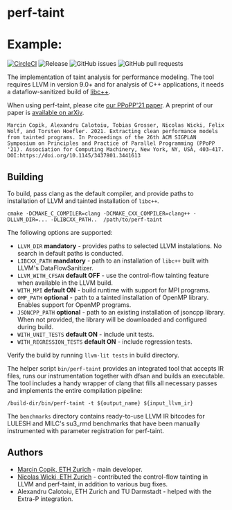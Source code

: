# perf-taint

# Example:
[![CircleCI](https://circleci.com/gh/spcl/perf-taint.svg?style=shield)](https://circleci.com/ghspcl/perf-taint)
![Release](https://img.shields.io/github/v/release/spcl/perf-taint)
![GitHub issues](https://img.shields.io/github/issues/spcl/perf-taint)
![GitHub pull requests](https://img.shields.io/github/issues-pr/spcl/perf-taint)

The implementation of taint analysis for performance modeling. The tool requires
LLVM in version 9.0+ and for analysis of C++ applications, it needs a dataflow-sanitized
build of [libc++](https://mcopik.github.io/c++/2020/02/24/dataflow/).

When using perf-taint, please cite [our PPoPP'21 paper](https://doi.org/10.1145/3437801.3441613).
A preprint of our paper is [available on arXiv](https://arxiv.org/abs/2012.15592).

```
Marcin Copik, Alexandru Calotoiu, Tobias Grosser, Nicolas Wicki, Felix Wolf, and Torsten Hoefler. 2021. Extracting clean performance models from tainted programs. In Proceedings of the 26th ACM SIGPLAN Symposium on Principles and Practice of Parallel Programming (PPoPP '21). Association for Computing Machinery, New York, NY, USA, 403–417. DOI:https://doi.org/10.1145/3437801.3441613
```

## Building

To build, pass clang as the default compiler, and provide paths to installation of LLVM
and tainted installation of `libc++`.

```
cmake -DCMAKE_C_COMPILER=clang -DCMAKE_CXX_COMPILER=clang++ -DLLVM_DIR=... -DLIBCXX_PATH..  /path/to/perf-taint
```

The following options are supported:

* `LLVM_DIR` **mandatory** - provides paths to selected LLVM instalations. No
search in default paths is conducted.
* `LIBCXX_PATH` **mandatory** - path to an installation of `libc++` built with
LLVM's DataFlowSanitizer.
* `LLVM_WITH_CFSAN` **default OFF** - use the control-flow tainting
feature when available in the LLVM build.
* `WITH_MPI` **default ON** - build runtime with support for MPI programs.
* `OMP_PATH` **optional** - path to a tainted installation of OpenMP library. Enables
support for OpenMP programs.
* `JSONCPP_PATH` **optional** - path to an existing installation of jsoncpp library.
When not provided, the library will be downloaded and configured during build.
* `WITH_UNIT_TESTS` **default ON** - include unit tests.
* `WITH_REGRESSION_TESTS` **default ON** - include regression tests.

Verify the build by running `llvm-lit tests` in build directory.

The helper script `bin/perf-taint` provides an integrated tool that accepts
IR files, runs our instrumentation together with dfsan and builds an executable.
The tool includes a handy wrapper of clang that fills all necessary passes and
implements the entire compilation pipeline:

```
/build-dir/bin/perf-taint -t ${output_name} ${input_llvm_ir}
```

The `benchmarks` directory contains ready-to-use LLVM IR bitcodes for LULESH
and MILC's su3_rmd benchmarks that have been manually instrumented with
parameter registration for perf-taint.

## Authors

* [Marcin Copik, ETH Zurich](https://github.com/mcopik/) - main developer.
* [Nicolas Wicki, ETH Zurich](https://github.com/nwicki/) - contributed the control-flow tainting in LLVM and perf-taint, in addition to various bug fixes.
* Alexandru Calotoiu, ETH Zurich and TU Darmstadt - helped with the Extra-P integration.
